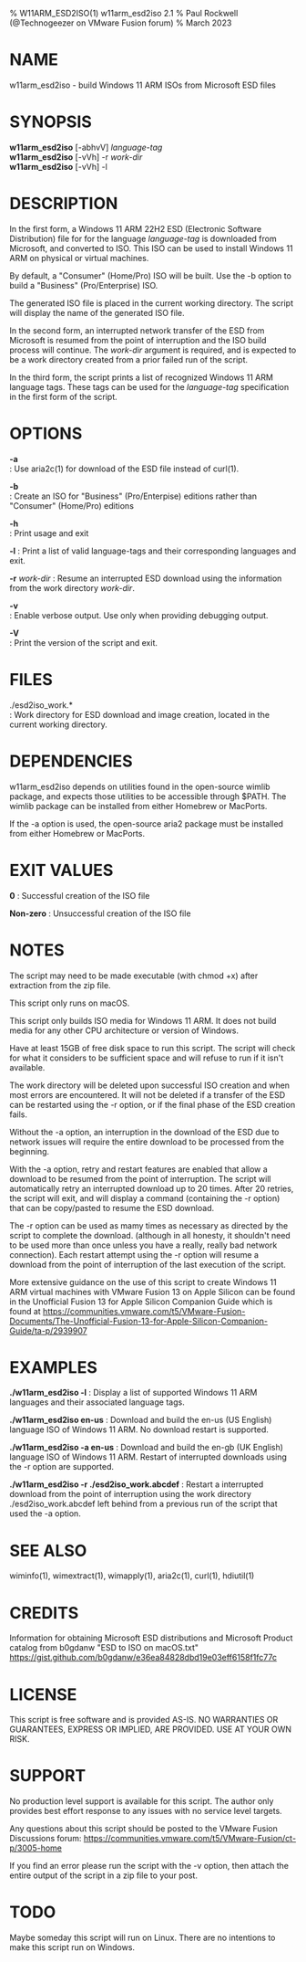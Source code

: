 % W11ARM_ESD2ISO(1) w11arm_esd2iso 2.1
% Paul Rockwell (@Technogeezer on VMware Fusion forum)
% March 2023

# NAME
w11arm_esd2iso - build Windows 11 ARM ISOs from Microsoft ESD files

# SYNOPSIS
**w11arm_esd2iso** [-abhvV] *language-tag*\
**w11arm_esd2iso** [-vVh] -r *work-dir*\
**w11arm_esd2iso** [-vVh] -l

# DESCRIPTION
In the first form, a Windows 11 ARM 22H2 ESD (Electronic 
Software Distribution) file for for the language *language-tag* is downloaded from Microsoft,
and converted to ISO. This ISO can be used to install Windows 11 ARM on physical
or virtual machines.
	
By default, a "Consumer" (Home/Pro) ISO will be built. Use the -b option to build
a "Business" (Pro/Enterprise) ISO.

The generated ISO file is placed in the current working directory. The script
will display the name of the generated ISO file.

In the second form, an interrupted network transfer of the ESD
from Microsoft is resumed from the point of interruption and the ISO build process
will continue. The *work-dir* argument is required, 
and is expected to be a work directory created from a prior failed run of the script.

In the third form, the script prints a list of recognized Windows 11 ARM language tags.
These tags can be used for the *language-tag* specification in the first form of the
script. 
	
# OPTIONS
**-a**		
: Use aria2c(1) for download of the ESD file instead of curl(1). 

**-b**		
: Create an ISO for "Business" (Pro/Enterpise) editions rather than "Consumer" (Home/Pro) editions

**-h**		
: Print usage and exit

**-l**
: Print a list of valid language-tags and their corresponding languages and exit.

**-r** *work-dir*
: Resume an interrupted ESD download using the information from the work directory
*work-dir*. 
	
**-v**	
: Enable verbose output. Use only when providing debugging output.

**-V**	
: Print the version of the script and exit.


# FILES
./esd2iso_work.*	
: Work directory for ESD download and image creation, located in the current 
working directory.


# DEPENDENCIES
w11arm_esd2iso depends on utilities found in the open-source wimlib package,
and expects those utilities to be accessible through $PATH. The wimlib package
can be installed from either Homebrew or MacPorts.

If the -a option is used, the open-source aria2 package must be
installed from either Homebrew or MacPorts.
	
# EXIT VALUES
**0**
: Successful creation of the ISO file

**Non-zero** 
: Unsuccessful creation of the ISO file
	
# NOTES
The script may need to be made executable (with chmod +x) after extraction from the zip file.

This script only runs on macOS.

This script only builds ISO media for Windows 11 ARM. It does not build media 
for any other CPU architecture or version of Windows.

Have at least 15GB of free disk space to run this script. The script will check 
for what it considers to be sufficient space and will refuse to run if it isn't
available. 

The work directory will be deleted upon successful ISO creation and when most 
errors are encountered. It will not be deleted if a transfer of the ESD can be
restarted using the -r option, or if the final phase of the ESD creation
fails.  

Without the -a option, an interruption in the download of the ESD due to network
issues will require the entire download to be processed from the beginning.

With the -a option, retry and restart features are enabled that allow a
download to be resumed from the point of interruption.  The script will automatically
retry an interrupted download up to 20 times. After 20 retries, the script will exit, and will display a command 
(containing the -r option) that can be copy/pasted to resume the ESD download. 

The -r option can be used as mamy times as necessary as directed by the script to complete the download. (although in
all honesty, it shouldn't need to be used more than once unless you have a really, really
bad network connection). Each restart attempt
using the -r option will resume a download from the point of interruption of the
last execution of the script. 
			
More extensive guidance on the use of this script to create Windows 11 ARM virtual
machines with VMware Fusion 13 on Apple Silicon can be found in the 
Unofficial Fusion 13 for Apple Silicon Companion Guide which is found at
https://communities.vmware.com/t5/VMware-Fusion-Documents/The-Unofficial-Fusion-13-for-Apple-Silicon-Companion-Guide/ta-p/2939907

# EXAMPLES
**./w11arm_esd2iso -l**
: Display a list of supported Windows 11 ARM languages and their associated
language tags. 

**./w11arm_esd2iso en-us**
: Download and build the en-us (US English) language ISO of Windows 11 ARM. 
No download restart is supported. 

**./w11arm_esd2iso -a en-us**
: Download and build the en-gb (UK English) language ISO of Windows 11 ARM.
Restart of interrupted downloads using the -r option are supported.

**./w11arm_esd2iso -r ./esd2iso_work.abcdef**
: Restart a interrupted download from the point of interruption using the
work directory ./esd2iso_work.abcdef left behind from a previous run of the script 
that used the -a option.

# SEE ALSO
wiminfo(1), wimextract(1), wimapply(1), aria2c(1), curl(1), hdiutil(1)

# CREDITS
Information for obtaining Microsoft ESD distributions and
Microsoft Product catalog from b0gdanw "ESD to ISO on macOS.txt" 
https://gist.github.com/b0gdanw/e36ea84828dbd19e03eff6158f1fc77c

# LICENSE
This script is free software and is provided AS-IS. NO WARRANTIES
OR GUARANTEES, EXPRESS OR IMPLIED, ARE PROVIDED. USE AT YOUR OWN RISK.
	
# SUPPORT
No production level support is available for this script. The author only
provides best effort response to any issues with no service level targets.

Any questions about this script should be posted to the VMware Fusion Discussions 
forum: https://communities.vmware.com/t5/VMware-Fusion/ct-p/3005-home

If you find an error please run the script with the -v option, then attach the entire
output of the script in a zip file to your post.
	
# TODO
Maybe someday this script will run on Linux. There are no
intentions to make this script run on Windows.


	

